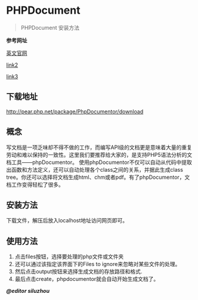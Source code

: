 # PHPDocument
> PHPDocument 安装方法


**参考网址**

[英文官网](https://www.phpdoc.org/)

[link2](http://blog.sina.com.cn/s/blog_56d4093701000a4o.html)

[link3](http://www.jb51.net/article/39063.htm)


## 下载地址

http://pear.php.net/package/PhpDocumentor/download

## 概念
写文档是一项乏味却不得不做的工作，而编写API级的文档更是意味着大量的重复劳动和难以保持的一致性。这里我们要推荐给大家的，是支持PHP5语法分析的文档工具——phpDocumentor。
使用phpDocumentor不仅可以自动从代码中提取出函数和方法定义，还可以自动处理各个class之间的关系，并据此生成class tree。你还可以选择将文档生成html、chm或者pdf。有了phpDocumentor，文档工作变得轻松了很多。

## 安装方法

下载文件，解压后放入localhost地址访问网页即可。

## 使用方法

1. 点击files按钮，选择要处理的php文件或文件夹
1. 还可以通过该指定该界面下的Files to ignore来忽略对某些文件的处理。
1. 然后点击output按钮来选择生成文档的存放路径和格式.
1. 最后点击create，phpdocumentor就会自动开始生成文档了。


***@editor siluzhou***